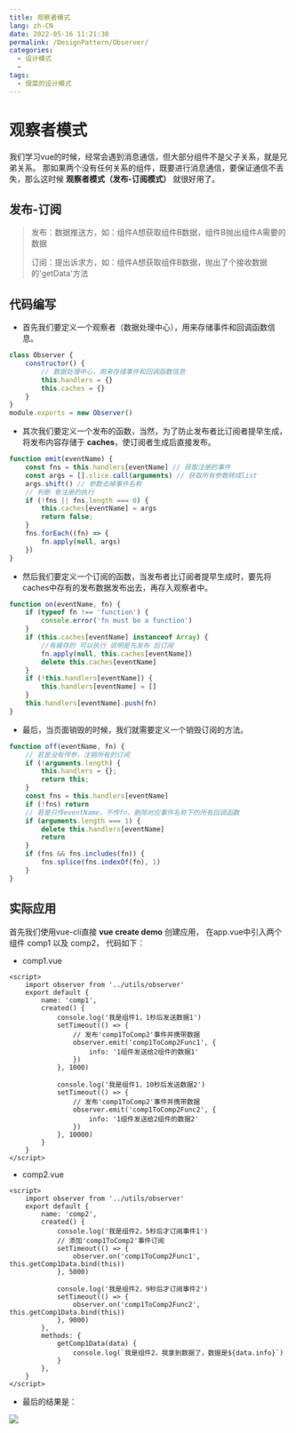 ```yaml
---
title: 观察者模式
lang: zh-CN
date: 2022-05-16 11:21:30
permalink: /DesignPattern/Observer/
categories: 
  - 设计模式
  - 
tags: 
  - 很菜的设计模式
---
```


# 观察者模式

我们学习vue的时候，经常会遇到消息通信，但大部分组件不是父子关系，就是兄弟关系。
那如果两个没有任何关系的组件，既要进行消息通信，要保证通信不丢失，那么这时候 **观察者模式（发布-订阅模式）** 就很好用了。

## 发布-订阅
> 发布：数据推送方，如：组件A想获取组件B数据，组件B抛出组件A需要的数据
>
> 订阅：提出诉求方，如：组件A想获取组件B数据，抛出了个接收数据的'getData'方法

## 代码编写
- 首先我们要定义一个观察者（数据处理中心），用来存储事件和回调函数信息。

```js
class Observer {
    constructor() {
        // 数据处理中心，用来存储事件和回调函数信息
        this.handlers = {}
        this.caches = {}
    }
}
module.exports = new Observer()
```

- 其次我们要定义一个发布的函数，当然，为了防止发布者比订阅者提早生成，将发布内容存储于 **caches**，使订阅者生成后直接发布。

```js
function emit(eventName) {
    const fns = this.handlers[eventName] // 获取注册的事件
    const args = [].slice.call(arguments) // 获取所有参数转成list
    args.shift() // 参数去掉事件名称
    // 判断 有注册的执行
    if (!fns || fns.length === 0) {
        this.caches[eventName] = args
        return false;
    }
    fns.forEach((fn) => {
        fn.apply(null, args)
    })
}
```

- 然后我们要定义一个订阅的函数，当发布者比订阅者提早生成时，要先将caches中存有的发布数据发布出去，再存入观察者中。

```js
function on(eventName, fn) {
    if (typeof fn !== 'function') {
        console.error('fn must be a function')
    }
    if (this.caches[eventName] instanceof Array) {
        //有缓存的 可以执行 说明是先发布 后订阅
        fn.apply(null, this.caches[eventName])
        delete this.caches[eventName]
    }
    if (!this.handlers[eventName]) {
        this.handlers[eventName] = []
    }
    this.handlers[eventName].push(fn)
}
```

- 最后，当页面销毁的时候，我们就需要定义一个销毁订阅的方法。

```js
function off(eventName, fn) {
    // 若是没有传参，注销所有的订阅
    if (!arguments.length) {
        this.handlers = {};
        return this;
    }
    const fns = this.handlers[eventName]
    if (!fns) return
    // 若是只传eventName，不传fn，删除对应事件名称下的所有回调函数
    if (arguments.length === 1) {
        delete this.handlers[eventName]
        return
    }
    if (fns && fns.includes(fn)) {
        fns.splice(fns.indexOf(fn), 1)
    }
}
```

## 实际应用

首先我们使用vue-cli直接 **vue create demo** 创建应用，
在app.vue中引入两个组件 comp1 以及 comp2， 代码如下：

- comp1.vue
```vue
<script>
    import observer from '../utils/observer'
    export default {
        name: 'comp1',
        created() {
            console.log('我是组件1，1秒后发送数据1')
            setTimeout(() => {
                // 发布'comp1ToComp2'事件并携带数据
                observer.emit('comp1ToComp2Func1', {
                    info: '1组件发送给2组件的数据1'
                })
            }, 1000)

            console.log('我是组件1，10秒后发送数据2')
            setTimeout(() => {
                // 发布'comp1ToComp2'事件并携带数据
                observer.emit('comp1ToComp2Func2', {
                    info: '1组件发送给2组件的数据2'
                })
            }, 10000)
        }
    }
</script>
```

- comp2.vue
```vue
<script>
    import observer from '../utils/observer'
    export default {
        name: 'comp2',
        created() {
            console.log('我是组件2，5秒后才订阅事件1')
            // 添加'comp1ToComp2'事件订阅
            setTimeout(() => {
                observer.on('comp1ToComp2Func1', this.getComp1Data.bind(this))
            }, 5000)

            console.log('我是组件2，9秒后才订阅事件2')
            setTimeout(() => {
                observer.on('comp1ToComp2Func2', this.getComp1Data.bind(this))
            }, 9000)
        },
        methods: {
            getComp1Data(data) {
                console.log(`我是组件2，我拿到数据了，数据是${data.info}`)
            }
        },
    }
</script>
```

- 最后的结果是：

<img src="~@assets/designPattern/observer/001.jpg">
